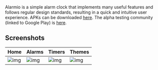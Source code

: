 Alarmio is a simple alarm clock that implements many useful features and follows regular design standards, resulting in a quick and intuitive user experience. APKs can be downloaded [here](/../../releases). The alpha testing community (linked to Google Play) is [here](https://plus.google.com/communities/116326840674933604304).

## Screenshots

|Home|Alarms|Timers|Themes|
|-----|-----|-----|-----|
|![img](/.github/images/home.png?raw=true)|![img](/.github/images/alarms.png?raw=true)|![img](/.github/images/timers.png?raw=true)|![img](/.github/images/themes.png?raw=true)|
